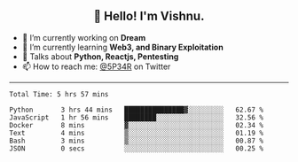 <h2 align="center">👋 Hello! I'm Vishnu.</h2>


- 🔭 I’m currently working on **Dream**
- 🌱 I’m currently learning **Web3, and Binary Exploitation**
- 💬 Talks about **Python, Reactjs, Pentesting**
- 📫 How to reach me: [@5P34R](https://twitter.com/Vishnu27302693) on Twitter

---
<!--START_SECTION:waka-->

```text
Total Time: 5 hrs 57 mins

Python       3 hrs 44 mins   ███████████████▓░░░░░░░░░   62.67 %
JavaScript   1 hr 56 mins    ████████░░░░░░░░░░░░░░░░░   32.56 %
Docker       8 mins          ▓░░░░░░░░░░░░░░░░░░░░░░░░   02.34 %
Text         4 mins          ▒░░░░░░░░░░░░░░░░░░░░░░░░   01.19 %
Bash         3 mins          ▒░░░░░░░░░░░░░░░░░░░░░░░░   00.87 %
JSON         0 secs          ░░░░░░░░░░░░░░░░░░░░░░░░░   00.25 %
```

<!--END_SECTION:waka-->
